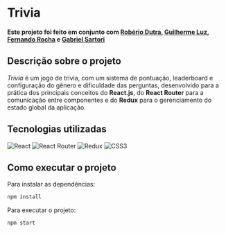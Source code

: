 <h1>Trivia</h1>

<b>Este projeto foi feito em conjunto com <a href="https://github.com/roberiodutra">Robério Dutra</a>, <a href="https://github.com/guilhermeevencio">Guilherme Luz</a>, <a href="https://github.com/srnandex">Fernando Rocha</a> e <a href="https://github.com/GabrielSartori27">Gabriel Sartori</a></b>

<h2>Descrição sobre o projeto</h2>

<i>Trivia</i> é um jogo de trivia, com um sistema de pontuação, leaderboard e configuração do gênero e dificuldade das perguntas, desenvolvido para a prática dos principais conceitos do <b>React.js</b>, do <b>React Router</b> para a comunicação entre componentes e do <b>Redux</b> para o gerenciamento do estado global da aplicação.

<h2>Tecnologias utilizadas</h2>

<img alt="React" src="https://img.shields.io/badge/React-20232A?style=for-the-badge&logo=react&logoColor=61DAFB" />
<img alt="React Router" src="https://img.shields.io/badge/React_Router-CA4245?style=for-the-badge&logo=react-router&logoColor=white" />
<img alt="Redux" src="https://img.shields.io/badge/Redux-593D88?style=for-the-badge&logo=redux&logoColor=white" />
<img alt="CSS3" src="https://img.shields.io/badge/CSS3-1572B6?style=for-the-badge&logo=css3&logoColor=white" />

<h2>Como executar o projeto</h2>

Para instalar as dependências:
```bash
npm install
```

Para executar o projeto:
```bash
npm start
```
